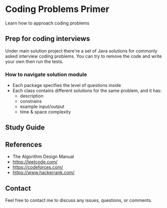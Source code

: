 # Coding Problems Primer
Learn how to approach coding problems

## Prep for coding interviews
Under main solution project there're a set of Java solutions for commonly asked interview coding problems. 
You can try to remove the code and write your own then run the tests.

### How to navigate solution module
- Each package specifies the level of questions inside
- Each class contains different solutions for the same problem, and it has:
    - description
    - constrains
    - example input/output
    - time & space complexity

## Study Guide

## References
- The Algorithm Design Manual
- https://leetcode.com/
- https://codeforces.com/
- https://www.hackerrank.com/

## Contact 
Feel free to contact me to discuss any issues, questions, or comments.
